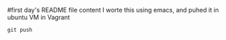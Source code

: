 #first day's README file content
I worte this using emacs, and puhed it in ubuntu VM in Vagrant
~~~~
git push 
~~~~